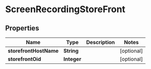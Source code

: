 
# ScreenRecordingStoreFront

## Properties
Name | Type | Description | Notes
------------ | ------------- | ------------- | -------------
**storefrontHostName** | **String** |  |  [optional]
**storefrontOid** | **Integer** |  |  [optional]



